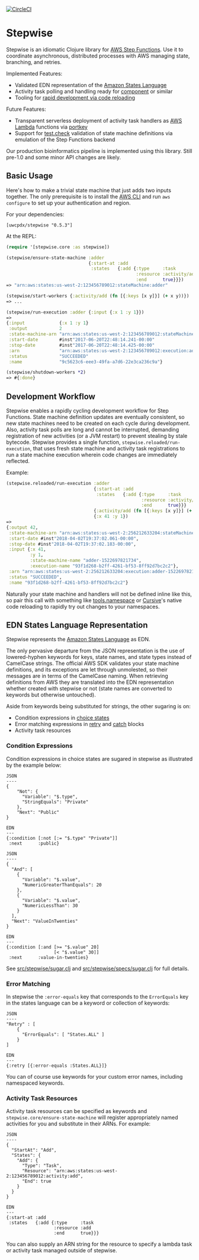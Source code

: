 [![CircleCI](https://circleci.com/gh/uwcpdx/stepwise/tree/master.svg?style=svg)](https://circleci.com/gh/uwcpdx/stepwise/tree/master) 

# Stepwise

Stepwise is an idiomatic Clojure library for [AWS Step Functions](https://aws.amazon.com/step-functions/). Use it to coordinate asynchronous, distributed processes with AWS managing state, branching, and retries.

Implemented Features:

 * Validated EDN representation of the [Amazon States Language](https://states-language.net/spec.html)
 * Activity task polling and handling ready for [component](https://github.com/stuartsierra/component) or similar
 * Tooling for [rapid development via code reloading](http://thinkrelevance.com/blog/2013/06/04/clojure-workflow-reloaded)

Future Features:

 * Transparent serverless deployment of activity task handlers as [AWS Lambda](https://aws.amazon.com/lambda/) functions via [portkey](https://github.com/cgrand/portkey)
 * Support for [test.check](https://github.com/clojure/test.check) validation of state machine definitions via emulation of the Step Functions backend

Our production bioinformatics pipeline is implemented using this library. Still pre-1.0 and some minor API changes are likely.

## Basic Usage

Here's how to make a trivial state machine that just adds two inputs together. The only prerequisite is to install the [AWS CLI](https://aws.amazon.com/cli/) and run `aws configure` to set up your authentication and region.

For your dependencies:

`[uwcpdx/stepwise "0.5.3"]`

At the REPL:

```clojure
(require '[stepwise.core :as stepwise])

(stepwise/ensure-state-machine :adder
                               {:start-at :add
                                :states   {:add {:type     :task
                                                 :resource :activity/add
                                                 :end      true}}})
=> "arn:aws:states:us-west-2:123456789012:stateMachine:adder"

(stepwise/start-workers {:activity/add (fn [{:keys [x y]}] (+ x y))})
=> ...

(stepwise/run-execution :adder {:input {:x 1 :y 1}})
=>
{:input             {:x 1 :y 1}
 :output            2
 :state-machine-arn "arn:aws:states:us-west-2:123456789012:stateMachine:adder"
 :start-date        #inst"2017-06-20T22:48:14.241-00:00"
 :stop-date         #inst"2017-06-20T22:48:14.425-00:00"
 :arn               "arn:aws:states:us-west-2:123456789012:execution:adder:9c5623c6-eee3-49fa-a7d6-22e3ca236c9a"
 :status            "SUCCEEDED"
 :name              "9c5623c6-eee3-49fa-a7d6-22e3ca236c9a"}

(stepwise/shutdown-workers *2)
=> #{:done}
```

## Development Workflow

Stepwise enables a rapidly cycling development workflow for Step Functions. State machine definition updates are eventually consistent, so new state machines need to be created on each cycle during development. Also, activity task polls are long and cannot be interrupted, demanding registration of new activities (or a JVM restart) to prevent stealing by stale bytecode. Stepwise provides a single function, `stepwise.reloaded/run-execution`, that uses fresh state machine and activity task registrations to run a state machine execution wherein code changes are immediately reflected.

Example:

```clojure
(stepwise.reloaded/run-execution :adder
                                 {:start-at :add
                                  :states   {:add {:type     :task
                                                   :resource :activity/add
                                                   :end      true}}}
                                 {:activity/add (fn [{:keys [x y]}] (+ x y))}
                                 {:x 41 :y 1})
=>
{:output 42,
 :state-machine-arn "arn:aws:states:us-west-2:256212633204:stateMachine:adder-1522697821734",
 :start-date #inst"2018-04-02T19:37:02.061-00:00",
 :stop-date #inst"2018-04-02T19:37:02.183-00:00",
 :input {:x 41,
         :y 1,
         :state-machine-name "adder-1522697821734",
         :execution-name "93f1d268-b2ff-4261-bf53-8ff92d7bc2c2"},
 :arn "arn:aws:states:us-west-2:256212633204:execution:adder-1522697821734:93f1d268-b2ff-4261-bf53-8ff92d7bc2c2",
 :status "SUCCEEDED",
 :name "93f1d268-b2ff-4261-bf53-8ff92d7bc2c2"}
```

Naturally your state machine and handlers will not be defined inline like this, so pair this call with something like [tools.namespace](https://github.com/clojure/tools.namespace) or [Cursive](https://cursive-ide.com/)'s native code reloading to rapidly try out changes to your namespaces.

## EDN States Language Representation

Stepwise represents the [Amazon States Language](https://states-language.net/spec.html) as EDN.

The only pervasive departure from the JSON representation is the use of lowered-hyphen keywords for keys, state names, and state types instead of CamelCase strings. The official AWS SDK validates your state machine definitions, and its exceptions are let through unmolested, so their messages are in terms of the CamelCase naming. When retrieving definitions from AWS they are translated into the EDN representation whether created with stepwise or not (state names are converted to keywords but otherwise untouched).

Aside from keywords being substituted for strings, the other sugaring is on:

 * Condition expressions in [choice states](https://states-language.net/spec.html#choice-state)
 * Error matching expressions in [retry](https://states-language.net/spec.html#retrying-after-error) and [catch](fallback-states) blocks
 * Activity task resources

### Condition Expressions

Condition expressions in choice states are sugared in stepwise as illustrated by the example below:

```
JSON
----
{
    "Not": {
      "Variable": "$.type",
      "StringEquals": "Private"
    },
    "Next": "Public"
}

EDN
---
{:condition [:not [:= "$.type" "Private"]]
 :next      :public}

JSON
----
{
  "And": [
    {
      "Variable": "$.value",
      "NumericGreaterThanEquals": 20
    },
    {
      "Variable": "$.value",
      "NumericLessThan": 30
    }
  ],
  "Next": "ValueInTwenties"
}

EDN
---
{:condition [:and [>= "$.value" 20]
                  [< "$.value" 30]]
 :next      :value-in-twenties}
```

See [src/stepwise/sugar.clj](src/stepwise/sugar.clj) and [src/stepwise/specs/sugar.clj](src/stepwise/specs/sugar.clj) for full details.

### Error Matching

In stepwise the `:error-equals` key that corresponds to the `ErrorEquals` key in the states language can be a keyword or collection of keywords:

```
JSON
----
"Retry" : [
    {
      "ErrorEquals": [ "States.ALL" ]
    }
]

EDN
---
{:retry [{:error-equals :States.ALL}]}
```

You can of course use keywords for your custom error names, including namespaced keywords.

### Activity Task Resources

Activity task resources can be specified as keywords and `stepwise.core/ensure-state-machine` will register appropriately named activities for you and substitute in their ARNs. For example:

```
JSON
----
{
  "StartAt": "Add",
  "States": {
    "Add": {
      "Type": "Task",
      "Resource": "arn:aws:states:us-west-2:123456789012:activity:add",
      "End": true
    }
  }
}

EDN
---
{:start-at :add
 :states   {:add {:type     :task
                  :resource :add
                  :end      true}}}
```

You can also supply an ARN string for the resource to specify a lambda task or activity task managed outside of stepwise.

